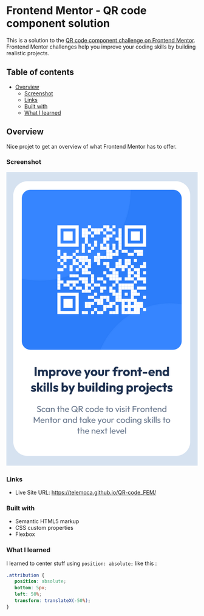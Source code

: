 # Frontend Mentor - QR code component solution

This is a solution to the [QR code component challenge on Frontend Mentor](https://www.frontendmentor.io/challenges/qr-code-component-iux_sIO_H). Frontend Mentor challenges help you improve your coding skills by building realistic projects. 

## Table of contents

- [Overview](#overview)
  - [Screenshot](#screenshot)
  - [Links](#links)
  - [Built with](#built-with)
  - [What I learned](#what-i-learned)

## Overview

Nice projet to get an overview of what Frontend Mentor has to offer.

### Screenshot

![](/screenshot.png)

### Links

- Live Site URL: https://telemoca.github.io/QR-code_FEM/

### Built with

- Semantic HTML5 markup
- CSS custom properties
- Flexbox

### What I learned

I learned to center stuff using `position: absolute;` like this :

```css
.attribution {
   position: absolute;
   bottom: 5px;
   left: 50%;
   transform: translateX(-50%);
}
```